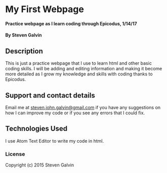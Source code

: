 # My First Webpage

#### Practice webpage as I learn coding through Epicodus, 1/14/17

#### By Steven Galvin

## Description

This is just a practice webpage that I use to learn html and other basic coding skills. I will be adding and editing information and making it become more detailed as I grow my knowledge and skills with coding thanks to Epicodus.

## Support and contact details

Email me at steven.john.galvin@gmail.com if you have any suggestions on how I can improve my code or if you see any errors that I could fix.

## Technologies Used

I use Atom Text Editor to write my code in html.

### License

Copyright (c) 2015 Steven Galvin
